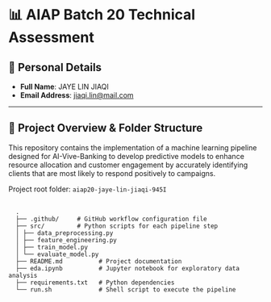 # 📊 AIAP Batch 20 Technical Assessment

## 👤 Personal Details

- **Full Name**: JAYE LIN JIAQI
- **Email Address**: jiaqi.lin@mail.com

---

## 📁 Project Overview & Folder Structure

This repository contains the implementation of a machine learning pipeline designed for AI-Vive-Banking to develop predictive models to enhance resource allocation and customer engagement by accurately identifying clients that are most likely to respond positively to campaigns.

Project root folder: `aiap20-jaye-lin-jiaqi-945I`

<pre> <code> 
  . 
  ├── .github/     # GitHub workflow configuration file 
  ├── src/         # Python scripts for each pipeline step 
  │ ├── data_preprocessing.py 
  │ ├── feature_engineering.py 
  │ ├── train_model.py 
  │ └── evaluate_model.py 
  ├── README.md          # Project documentation 
  ├── eda.ipynb          # Jupyter notebook for exploratory data analysis 
  ├── requirements.txt   # Python dependencies 
  └── run.sh             # Shell script to execute the pipeline 
</code> </pre>
